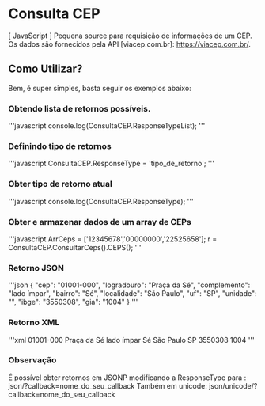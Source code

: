 # Consulta CEP
[ JavaScript ] Pequena source para requisição de informações de um CEP. Os dados são fornecidos pela API [viacep.com.br]: https://viacep.com.br/.

## Como Utilizar?
Bem, é super simples, basta seguir os exemplos abaixo:

### Obtendo lista de retornos possíveis.
'''javascript
console.log(ConsultaCEP.ResponseTypeList);
'''

### Definindo tipo de retornos
'''javascript
ConsultaCEP.ResponseType = 'tipo_de_retorno';
'''

### Obter tipo de retorno atual
'''javascript
console.log(ConsultaCEP.ResponseType);
'''


### Obter e armazenar dados de um array de CEPs
'''javascript
ArrCeps = ['12345678','00000000','22525658'];
r = ConsultaCEP.ConsultarCeps().CEPS();
'''

### Retorno JSON
'''json
{
  "cep": "01001-000",
  "logradouro": "Praça da Sé",
  "complemento": "lado ímpar",
  "bairro": "Sé",
  "localidade": "São Paulo",
  "uf": "SP",
  "unidade": "",
  "ibge": "3550308",
  "gia": "1004"
}
'''

### Retorno XML
'''xml
<xmlcep>
<cep>01001-000</cep>
<logradouro>Praça da Sé</logradouro>
<complemento>lado ímpar</complemento>
<bairro>Sé</bairro>
<localidade>São Paulo</localidade>
<uf>SP</uf>
<unidade/>
<ibge>3550308</ibge>
<gia>1004</gia>
</xmlcep>
'''

### Observação
É possível obter retornos em JSONP modificando a ResponseType para : json/?callback=nome_do_seu_callback
Também em unicode:  json/unicode/?callback=nome_do_seu_callback

